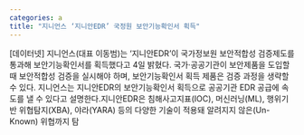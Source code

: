 ```yaml
---
categories: a
title: "지니언스 ‘지니안EDR’ 국정원 보안기능확인서 획득"
---
```

[데이터넷] 지니언스(대표 이동범)는 ‘지니안EDR’이 국가정보원 보안적합성 검증제도를 통과해 보안기능확인서를 획득했다고 4일 밝혔다. 국가·공공기관이 보안제품을 도입할 때 보안적합성 검증을 실시해야 하며, 보안기능확인서 획득 제품은 검증 과정을 생략할 수 있다. 지니언스는 지니안EDR의 보안기능확인서 획득으로 공공기관 EDR 공급에 속도를 낼 수 있다고 설명한다.지니안EDR은 침해사고지표(IOC), 머신러닝(ML), 행위기반 위협탐지(XBA), 야라(YARA) 등의 다양한 기술이 적용돼 알려지지 않은(Un-Known) 위협까지 탐